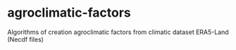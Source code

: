 # agroclimatic-factors
Algorithms of creation agroclimatic factors from climatic dataset ERA5-Land (Necdf files)
